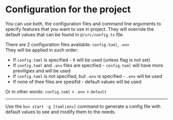 # Configuration for the project

You can use both, the configuration files and command line arguments to specify features that you want to use in project. They will override the default values that can be found in `@/src/config.ts` file.

There are 2 configuration files available: `config.toml`, `.env`  
They will be applied in such order:  
- If `config.toml` is specified - it will be used (unless flag is not set)  
- If `config.toml` and `.env` files are specified - `config.toml` will have more previligies and will be used  
- If `config.toml` is not specified, but `.env` is specified - `.env` will be used  
- If none of thee files are spesifid - default values will be used  

Or in other words: `config.toml` > `.env` > `default`

---
Use the `bun start -g [toml|env]` command to generate a config file with default values to see and modify them to the needs.

